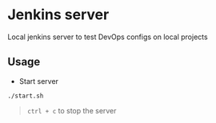 
# Jenkins server

Local jenkins server to test DevOps configs on local projects

## Usage

* Start server

```
./start.sh
```

> `ctrl + c` to stop the server
